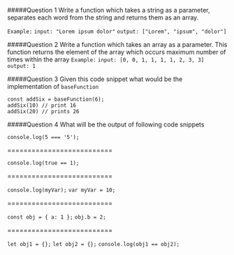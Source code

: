 #####Question 1
Write a function which takes a string as a parameter, separates each word from the string and returns them as an array.

`Example:`
`input: "Lorem ipsum dolor"` 
`output: ["Lorem", "ipsum", "dolor"]`

#####Question 2
Write a function which takes an array as a parameter. This function returns the element of the array which occurs maximum number of times within the array
`Example:`
`input: [0, 0, 1, 1, 1, 1, 2, 3, 3]`
`output: 1`

#####Question 3
Given this code snippet what would be the implementation of `baseFunction`
```
const addSix = baseFunction(6);
addSix(10) // print 16
addSix(20) // prints 26
```

#####Question 4
What will be the output of following code snippets

`console.log(5 === '5');`

==========================

`console.log(true == 1);`

==========================

`console.log(myVar);`
`var myVar = 10;`

==========================

`const obj = { a: 1 };`
`obj.b = 2;`

==========================

`let obj1 = {};`
`let obj2 = {};`
`console.log(obj1 == obj2);`